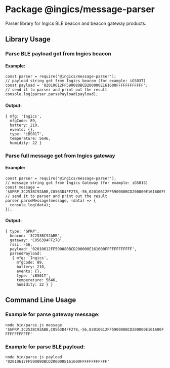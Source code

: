 # Package @ingics/message-parser

Parser library for Ingics BLE beacon and beacon gateway products.

## Library Usage

### Parse BLE payload got from Ingics beacon

#### Example:
```
const parser = require('@ingics/message-parser');
// payload string got from Ingics beacon (for example: iGS03T)
const payload = '02010612FF590080BCD200000E161600FFFFFFFFFFFF';
// send it to parser and print out the result
console.log(parser.parsePayload(payload);
```

#### Output:
```
{ mfg: 'Ingics',
  mfgCode: 89,
  battery: 210,
  events: {},
  type: 'iBS01T',
  temperature: 5646,
  humidity: 22 }
```

### Parse full message got from Ingics gateway

#### Example:
```
const parser = require('@ingics/message-parser');
// message string got from Ingics Gateway (for example: iGS01S)
const message = '$GPRP,3C253BC92ABB,C0563D4FF278,-56,02010612FF590080BCD200000E161600FFFFFFFFFFFF';
// send it to parser and print out the result
parser.parseMessage(message, (data) => {
  console.log(data);
});
```

#### Output:
```
{ type: 'GPRP',
  beacon: '3C253BC92ABB',
  gateway: 'C0563D4FF278',
  rssi: -56,
  payload: '02010612FF590080BCD200000E161600FFFFFFFFFFFF',
  parsedPayload:
   { mfg: 'Ingics',
     mfgCode: 89,
     battery: 210,
     events: {},
     type: 'iBS01T',
     temperature: 5646,
     humidity: 22 } }
```

## Command Line Usage

### Example for parse gateway message:
`node bin/parse.js message '$GPRP,3C253BC92ABB,C0563D4FF278,-56,02010612FF590080BCD200000E161600FFFFFFFFFFFF'`

### Example for parse BLE payload:
`node bin/parse.js payload '02010612FF590080BCD200000E161600FFFFFFFFFFFF'`

